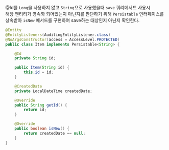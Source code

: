 @Id를 `Long`을 사용하지 않고 `String`으로 사용했을때 `save` 쿼리메서드 사용시<br> 
해당 엔티티가 영속화 되어있는지 아닌지를 판단하기 위해 `Persistable` 인터페이스를 상속받아
`isNew` 메서드를 구현하여 save하는 대상인지 아닌지 확인한다.

```java
@Entity
@EntityListeners(AuditingEntityListener.class)
@NoArgsConstructor(access = AccessLevel.PROTECTED)
public class Item implements Persistable<String> {

    @Id
    private String id;

    public Item(String id) {
        this.id = id;
    }

    @CreatedDate
    private LocalDateTime createdDate;

    @Override
    public String getId() {
        return id;
    }

    @Override
    public boolean isNew() {
        return createdDate == null;
    }
}
```